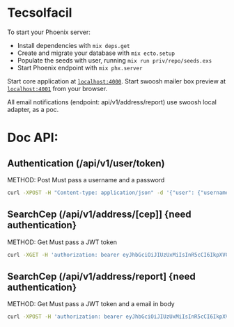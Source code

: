 # Tecsolfacil

To start your Phoenix server:

  * Install dependencies with `mix deps.get`
  * Create and migrate your database with `mix ecto.setup`
  * Populate the seeds with user, running `mix run priv/repo/seeds.exs` 
  * Start Phoenix endpoint with `mix phx.server`

Start core application at [`localhost:4000`](http://localhost:4000).
Start swoosh mailer box preview at [`localhost:4001`](http://localhost:4001) from your browser.

All email notifications (endpoint: api/v1/address/report) use swoosh local adapter, as a poc.


# Doc API:
## Authentication (/api/v1/user/token)
METHOD: Post
Must pass a username and a password

```bash
curl -XPOST -H "Content-type: application/json" -d '{"user": {"username": "admin", "password": "5ECR7P455w0RD"}}' 'localhost:4000/api/v1/user/token'
```

## SearchCep (/api/v1/address/[cep]] {need authentication}
METHOD: Get
Must pass a JWT token

```bash
curl -XGET -H 'authorization: bearer eyJhbGciOiJIUzUxMiIsInR5cCI6IkpXVCJ9.eyJhdWQiOiJ0ZWNzb2xmYWNpbCIsImV4cCI6MTY0OTk3NTEzNiwiaWF0IjoxNjQ5OTcxNTM2LCJpc3MiOiJ0ZWNzb2xmYWNpbCIsImp0aSI6ImM4ODM4ZTY1LWUyYmYtNGRhOS1hOTRhLTY0NDgxZGE1Nzk5MCIsIm5iZiI6MTY0OTk3MTUzNSwic3ViIjoiMSIsInR5cCI6ImFjY2VzcyJ9.7N62BQmRQZyNbCZX2fiQJzILAkOIYDjUZgI_yAKLPMf_5sQ2EqvOdk86kG5ji6oJ-BnoH7wizVtJS6koVRnA4A' -H "Content-type: application/json" 'localhost:4000/api/v1/address/05014000'
```

## SearchCep (/api/v1/address/report] {need authentication}
METHOD: Get
Must pass a JWT token and a email in body

```bash
curl -XPOST -H 'authorization: bearer eyJhbGciOiJIUzUxMiIsInR5cCI6IkpXVCJ9.eyJhdWQiOiJ0ZWNzb2xmYWNpbCIsImV4cCI6MTY0OTk3NTEzNiwiaWF0IjoxNjQ5OTcxNTM2LCJpc3MiOiJ0ZWNzb2xmYWNpbCIsImp0aSI6ImM4ODM4ZTY1LWUyYmYtNGRhOS1hOTRhLTY0NDgxZGE1Nzk5MCIsIm5iZiI6MTY0OTk3MTUzNSwic3ViIjoiMSIsInR5cCI6ImFjY2VzcyJ9.7N62BQmRQZyNbCZX2fiQJzILAkOIYDjUZgI_yAKLPMf_5sQ2EqvOdk86kG5ji6oJ-BnoH7wizVtJS6koVRnA4A' -H "Content-type: application/json" -d '{"email": "admin@email.com"}' 'localhost:4000/api/v1/address/report'
```